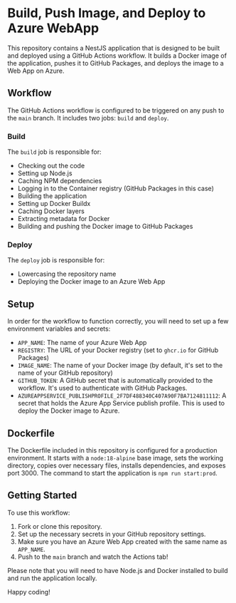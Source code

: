 # Build, Push Image, and Deploy to Azure WebApp

This repository contains a NestJS application that is designed to be built and deployed using a GitHub Actions workflow. It builds a Docker image of the application, pushes it to GitHub Packages, and deploys the image to a Web App on Azure.

## Workflow

The GitHub Actions workflow is configured to be triggered on any push to the `main` branch. It includes two jobs: `build` and `deploy`.

### Build

The `build` job is responsible for:

- Checking out the code
- Setting up Node.js
- Caching NPM dependencies
- Logging in to the Container registry (GitHub Packages in this case)
- Building the application
- Setting up Docker Buildx
- Caching Docker layers
- Extracting metadata for Docker
- Building and pushing the Docker image to GitHub Packages
### Deploy

The `deploy` job is responsible for:

- Lowercasing the repository name
- Deploying the Docker image to an Azure Web App

## Setup

In order for the workflow to function correctly, you will need to set up a few environment variables and secrets:

- `APP_NAME`: The name of your Azure Web App
- `REGISTRY`: The URL of your Docker registry (set to `ghcr.io` for GitHub Packages)
- `IMAGE_NAME`: The name of your Docker image (by default, it's set to the name of your GitHub repository)
- `GITHUB_TOKEN`: A GitHub secret that is automatically provided to the workflow. It's used to authenticate with GitHub Packages.
- `AZUREAPPSERVICE_PUBLISHPROFILE_2F7DF488340C407A90F7BA7124811112`: A secret that holds the Azure App Service publish profile. This is used to deploy the Docker image to Azure.
## Dockerfile

The Dockerfile included in this repository is configured for a production environment. It starts with a `node:18-alpine` base image, sets the working directory, copies over necessary files, installs dependencies, and exposes port 3000. The command to start the application is `npm run start:prod`.

## Getting Started

To use this workflow:

1. Fork or clone this repository.
2. Set up the necessary secrets in your GitHub repository settings.
3. Make sure you have an Azure Web App created with the same name as `APP_NAME`.
4. Push to the `main` branch and watch the Actions tab!

Please note that you will need to have Node.js and Docker installed to build and run the application locally.

Happy coding!
